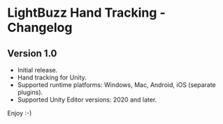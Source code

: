 # LightBuzz Hand Tracking - Changelog

## Version 1.0

- Initial release.
- Hand tracking for Unity.
- Supported runtime platforms: Windows, Mac, Android, iOS (separate plugins).
- Supported Unity Editor versions: 2020 and later.

Enjoy :-)